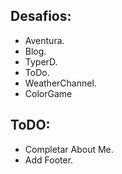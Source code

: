 
## Desafios:
- Aventura.
- Blog.
- TyperD.
- ToDo.
- WeatherChannel.
- ColorGame

## ToDO:
- Completar About Me.
- Add Footer.
